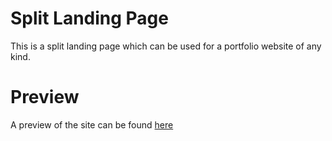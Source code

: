 # Split Landing Page
This is a split landing page which can be used for a portfolio website of any kind.

# Preview
A preview of the site can be found [here](https://swifttvv.github.io/split-landing-page/)

